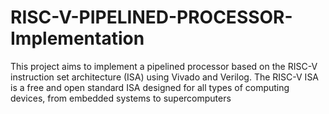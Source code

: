 # RISC-V-PIPELINED-PROCESSOR-Implementation
This project aims to implement a pipelined processor based on the RISC-V instruction set architecture (ISA) using Vivado and Verilog. The RISC-V ISA is a free and open standard ISA designed for all types of computing devices, from embedded systems to supercomputers
